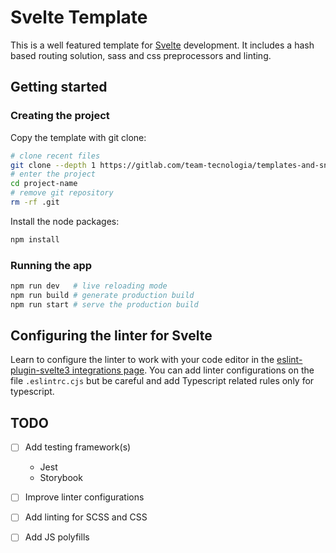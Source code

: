 # Svelte Template

This is a well featured template for [Svelte](https://svelte.dev/) development.
It includes a hash based routing solution, sass and css preprocessors and linting.

## Getting started

### Creating the project

Copy the template with git clone:

```sh
# clone recent files
git clone --depth 1 https://gitlab.com/team-tecnologia/templates-and-snippets/svelte-template project-name
# enter the project
cd project-name
# remove git repository
rm -rf .git
```

Install the node packages:

```sh
npm install
```

### Running the app

```sh
npm run dev   # live reloading mode
npm run build # generate production build
npm run start # serve the production build
```

## Configuring the linter for Svelte

Learn to configure the linter to work with your code editor in the
[eslint-plugin-svelte3 integrations page](https://github.com/sveltejs/eslint-plugin-svelte3/blob/master/INTEGRATIONS.md).
You can add linter configurations on the file `.eslintrc.cjs` but be careful and
add Typescript related rules only for typescript.

## TODO

* [ ] Add testing framework(s)

  * Jest
  * Storybook

* [ ] Improve linter configurations
* [ ] Add linting for SCSS and CSS
* [ ] Add JS polyfills
